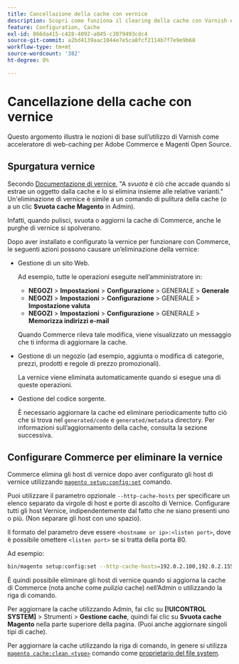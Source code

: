 ```yaml
---
title: Cancellazione della cache con vernice
description: Scopri come funziona il clearing della cache con Varnish e come utilizzarlo come acceleratore di web-caching per l’applicazione Adobe Commerce.
feature: Configuration, Cache
exl-id: 866da415-c428-4092-a045-c3079493cdc4
source-git-commit: a2bd4139aac1044e7e5ca8fcf2114b7f7e9e9b68
workflow-type: tm+mt
source-wordcount: '382'
ht-degree: 0%

---
```


# Cancellazione della cache con vernice

Questo argomento illustra le nozioni di base sull’utilizzo di Varnish come acceleratore di web-caching per Adobe Commerce e Magenti Open Source.

## Spurgatura vernice

Secondo [Documentazione di vernice](https://www.varnish-cache.org/docs/trunk/users-guide/purging.html), &quot;A *svuota* è ciò che accade quando si estrae un oggetto dalla cache e lo si elimina insieme alle relative varianti.&quot; Un&#39;eliminazione di vernice è simile a un comando di pulitura della cache (o a un clic **Svuota cache Magento** in Admin).

Infatti, quando pulisci, svuota o aggiorni la cache di Commerce, anche le purghe di vernice si spolverano.

Dopo aver installato e configurato la vernice per funzionare con Commerce, le seguenti azioni possono causare un’eliminazione della vernice:

- Gestione di un sito Web.

   Ad esempio, tutte le operazioni eseguite nell’amministratore in:

   - **NEGOZI** > **Impostazioni** > **Configurazione** > GENERALE > **Generale**
   - **NEGOZI** > **Impostazioni** > **Configurazione** > GENERALE > **Impostazione valuta**
   - **NEGOZI** > **Impostazioni** > **Configurazione** > GENERALE > **Memorizza indirizzi e-mail**

   Quando Commerce rileva tale modifica, viene visualizzato un messaggio che ti informa di aggiornare la cache.

- Gestione di un negozio (ad esempio, aggiunta o modifica di categorie, prezzi, prodotti e regole di prezzo promozionali).

   La vernice viene eliminata automaticamente quando si esegue una di queste operazioni.

- Gestione del codice sorgente.

   È necessario aggiornare la cache ed eliminare periodicamente tutto ciò che si trova nel `generated/code` e `generated/metadata` directory. Per informazioni sull’aggiornamento della cache, consulta la sezione successiva.

## Configurare Commerce per eliminare la vernice

Commerce elimina gli host di vernice dopo aver configurato gli host di vernice utilizzando [`magento setup:config:set`](https://devdocs.magento.com/guides/v2.4/reference/cli/magento.html#setupconfigset) comando.

Puoi utilizzare il parametro opzionale `--http-cache-hosts` per specificare un elenco separato da virgole di host e porte di ascolto di Vernice. Configurare tutti gli host Vernice, indipendentemente dal fatto che ne siano presenti uno o più. (Non separare gli host con uno spazio).

Il formato del parametro deve essere `<hostname or ip>:<listen port>`, dove è possibile omettere `<listen port>` se si tratta della porta 80.

Ad esempio:

```bash
bin/magento setup:config:set --http-cache-hosts=192.0.2.100,192.0.2.155:6081
```

È quindi possibile eliminare gli host di vernice quando si aggiorna la cache di Commerce (nota anche come *pulizia* cache) nell’Admin o utilizzando la riga di comando.

Per aggiornare la cache utilizzando Admin, fai clic su **[!UICONTROL SYSTEM]** > Strumenti > **Gestione cache**, quindi fai clic su **Svuota cache Magento** nella parte superiore della pagina. (Puoi anche aggiornare singoli tipi di cache).

Per aggiornare la cache utilizzando la riga di comando, in genere si utilizza [`magento cache:clean <type>`](../cli/manage-cache.md#clean-and-flush-cache-types) comando come [proprietario del file system](../../installation/prerequisites/file-system/overview.md).
